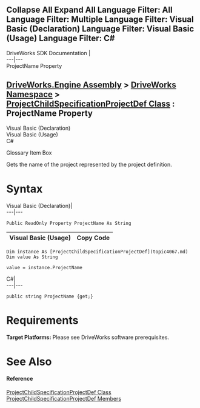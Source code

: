 Collapse All Expand All Language Filter: All  Language Filter: Multiple  Language Filter: Visual Basic (Declaration) Language Filter: Visual Basic (Usage) Language Filter: C#  
---  
DriveWorks SDK Documentation  |   
---|---  
ProjectName Property   
  
[DriveWorks.Engine Assembly](topic2156.md) > [DriveWorks Namespace](topic2159.md) > [ProjectChildSpecificationProjectDef Class](topic4067.md) : ProjectName Property  
---  
  
Visual Basic (Declaration)    
Visual Basic (Usage)    
C# 

Glossary Item Box

Gets the name of the project represented by the project definition. 

# Syntax

Visual Basic (Declaration)|   
---|---  
      
    
    Public ReadOnly Property ProjectName As String  
  
Visual Basic (Usage)| Copy Code  
---|---  
      
    
    Dim instance As [ProjectChildSpecificationProjectDef](topic4067.md)
    Dim value As String
     
    value = instance.ProjectName  
  
C#|   
---|---  
      
    
    public string ProjectName {get;}  
  
# Requirements

**Target Platforms:** Please see DriveWorks software prerequisites.

# See Also

#### Reference

[ProjectChildSpecificationProjectDef Class](topic4067.md)   
[ProjectChildSpecificationProjectDef Members](topic4068.md)


